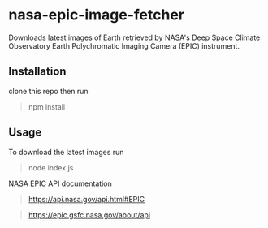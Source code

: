 # nasa-epic-image-fetcher

Downloads latest images of Earth retrieved by NASA's 
Deep Space Climate Observatory
Earth Polychromatic Imaging Camera (EPIC) instrument.

## Installation
clone this repo then run

> npm install

## Usage

To download the latest images run

> node index.js

NASA EPIC API documentation

> https://api.nasa.gov/api.html#EPIC

> https://epic.gsfc.nasa.gov/about/api